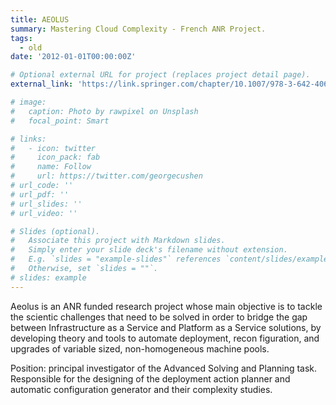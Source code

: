 ```yaml
---
title: AEOLUS
summary: Mastering Cloud Complexity - French ANR Project.
tags:
  - old
date: '2012-01-01T00:00:00Z'

# Optional external URL for project (replaces project detail page).
external_link: 'https://link.springer.com/chapter/10.1007/978-3-642-40651-5_1'

# image:
#   caption: Photo by rawpixel on Unsplash
#   focal_point: Smart

# links:
#   - icon: twitter
#     icon_pack: fab
#     name: Follow
#     url: https://twitter.com/georgecushen
# url_code: ''
# url_pdf: ''
# url_slides: ''
# url_video: ''

# Slides (optional).
#   Associate this project with Markdown slides.
#   Simply enter your slide deck's filename without extension.
#   E.g. `slides = "example-slides"` references `content/slides/example-slides.md`.
#   Otherwise, set `slides = ""`.
# slides: example
---
```


Aeolus is an ANR funded research project whose main objective is to tackle
the scientic challenges that need to be solved in order to bridge the gap
between Infrastructure as a Service and Platform as a Service solutions,
by developing theory and tools to automate deployment, recon figuration,
and upgrades of variable sized, non-homogeneous machine pools.

Position: principal investigator of the Advanced Solving and Planning
task. Responsible for the designing of the deployment action planner and
automatic configuration generator and their complexity studies.